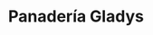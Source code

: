 ---
title: "Panadería Gladys"
url: /zona-19-ciudad-de-guatemala/panaderia-gladys/
shop: panadería
---